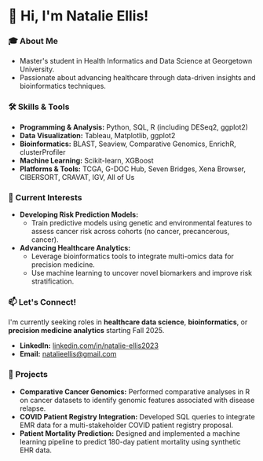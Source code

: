 # 👋 Hi, I'm Natalie Ellis!  

### 🎓 About Me  
- Master's student in Health Informatics and Data Science at Georgetown University.  
- Passionate about advancing healthcare through data-driven insights and bioinformatics techniques.  

### 🛠️ Skills & Tools  
- **Programming & Analysis:** Python, SQL, R (including DESeq2, ggplot2)  
- **Data Visualization:** Tableau, Matplotlib, ggplot2  
- **Bioinformatics:** BLAST, Seaview, Comparative Genomics, EnrichR, clusterProfiler  
- **Machine Learning:** Scikit-learn, XGBoost  
- **Platforms & Tools:** TCGA, G-DOC Hub, Seven Bridges, Xena Browser, CIBERSORT, CRAVAT, IGV, All of Us  

### 🌟 Current Interests  
- **Developing Risk Prediction Models:**  
  - Train predictive models using genetic and environmental features to assess cancer risk across cohorts (no cancer, precancerous, cancer).  
- **Advancing Healthcare Analytics:**  
  - Leverage bioinformatics tools to integrate multi-omics data for precision medicine.  
  - Use machine learning to uncover novel biomarkers and improve risk stratification.  

### 📫 Let's Connect!  

I'm currently seeking roles in **healthcare data science**, **bioinformatics**, or **precision medicine analytics** starting Fall 2025.  

- **LinkedIn:** [linkedin.com/in/natalie-ellis2023](https://linkedin.com/in/natalie-ellis2023)  
- **Email:** natalieellis@gmail.com  

### 🌱 Projects  
- **Comparative Cancer Genomics:** Performed comparative analyses in R on cancer datasets to identify genomic features associated with disease relapse.  
- **COVID Patient Registry Integration:** Developed SQL queries to integrate EMR data for a multi-stakeholder COVID patient registry proposal.  
- **Patient Mortality Prediction:** Designed and implemented a machine learning pipeline to predict 180-day patient mortality using synthetic EHR data.  
 


